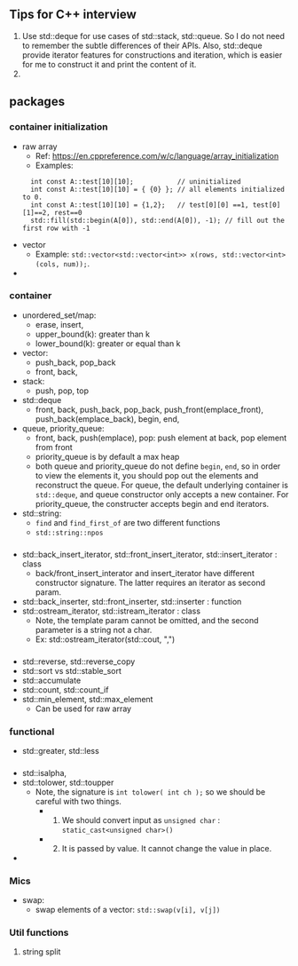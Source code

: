 ## Tips for C++ interview
1. Use std::deque for use cases of std::stack, std::queue. So I do not need to remember the subtle differences of their APIs. Also, std::deque provide iterator features for constructions and iteration, which is easier for me to construct it and print the content of it.
2.

## packages

###  container initialization
- raw array
  - Ref: https://en.cppreference.com/w/c/language/array_initialization
  - Examples:
  ```
    int const A::test[10][10];           // uninitialized
    int const A::test[10][10] = { {0} }; // all elements initialized to 0.
    int const A::test[10][10] = {1,2};   // test[0][0] ==1, test[0][1]==2, rest==0
    std::fill(std::begin(A[0]), std::end(A[0]), -1); // fill out the first row with -1
  ```
- vector
  - Example: `std::vector<std::vector<int>> x(rows, std::vector<int>(cols, num));`.
- 

### container
- unordered_set/map: 
  - erase, insert,
  - upper_bound(k): greater than k
  - lower_bound(k): greater or equal than k
- vector: 
  - push_back, pop_back
  - front, back,
- stack:
  - push, pop, top
- std::deque
  - front, back, push_back, pop_back, push_front(emplace_front), push_back(emplace_back), begin, end,
- queue, priority_queue:
  - front, back, push(emplace), pop: push element at back, pop element from front
  - priority_queue is by default a max heap
  - both queue and priority_queue do not define `begin`, `end`, so in order to view the elements 
    it, you should pop out the elements and reconstruct the queue.
    For queue, the default underlying container is `std::deque`, and queue constructor only accepts a new container. For priority_queue, the constructer accepts begin and end iterators.
- std::string:
  - `find` and `find_first_of` are two different functions
  - `std::string::npos`

### <iterator>
- std::back_insert_iterator, std::front_insert_iterator, std::insert_iterator : class
  - back/front_insert_interator and insert_iterator have different constructor signature. The latter requires an iterator as second param.
- std::back_inserter, std::front_inserter, std::inserter : function
- std::ostream_iterator, std::istream_iterator : class
  - Note, the template param cannot be omitted, and the second parameter is a string not a char. 
  - Ex: std::ostream_iterator<int>(std::cout, ",")

### <algorithm>
- std::reverse, std::reverse_copy
- std::sort vs std::stable_sort
- std::accumulate
- std::count, std::count_if
- std::min_element, std::max_element
  - Can be used for raw array

### functional
- std::greater, std::less

### <cctypes>
- std::isalpha,
- std::tolower, std::toupper
  - Note, the signature is `int tolower( int ch );` so we should be careful with two things.
    - 1. We should convert input as `unsigned char` : `static_cast<unsigned char>()`
    - 2. It is passed by value. It cannot change the value in place.
- 

### Mics
  - swap: 
    - swap elements of a vector: `std::swap(v[i], v[j])`

### Util functions
1. string split
  ```
  ```